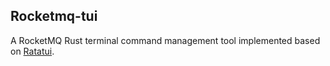 ## Rocketmq-tui

A RocketMQ Rust terminal command management tool implemented based on [Ratatui](https://github.com/ratatui/ratatui).


